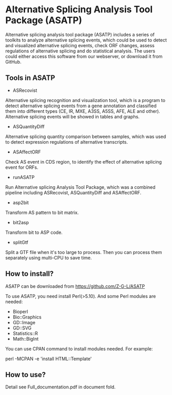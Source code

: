 

# Alternative Splicing Analysis Tool Package (ASATP)

Alternative splicing analysis tool package (ASATP) includes a series of toolkits to analyze alternative splicing events, which could be used to 
 	detect and visualized alternative splicing events, 
 	check ORF changes, 
 	assess regulations of alternative splicing and 
 	do statistical analysis. 
The users could either access this software from our webserver, or download it from GitHub.

## Tools in ASATP
- ASRecovist

Alternative splicing recognition and visualization tool, which is a program to detect alternative splicing events from a gene annotation and classified them into different types (CE, IR, MXE, A3SS, A5SS, AFE, ALE and other). Alternative splicing events will be showed in tables and graphs. 

- ASQuantityDiff

Alternative splicing quantity comparison between samples, which was used to detect expression regulations of alternative transcripts.

- ASAffectORF

Check AS event in CDS region, to identify the effect of alternative splicing event for ORFs.

- runASATP

Run Alternative splicing Analysis Tool Package, which was a combined pipeline including ASRecovist, ASQuantityDiff and ASAffectORF.

- asp2bit

Transform AS pattern to bit matrix.

- bit2asp

Transform bit to ASP code.

- splitGtf

Split a GTF file when it's too large to process. Then you can process them separately using multi-CPU to save time.


## How to install?

ASATP can be downloaded from https://github.com/Z-G-L/ASATP

To use ASATP, you need install Perl(>5.10). And some Perl modules are needed:

- Bioperl
- Bio::Graphics
- GD::Image
- GD::SVG
- Statistics::R
- Math::BigInt

You can use CPAN command to install modules needed. For example: 

perl -MCPAN -e 'install HTML::Template' 

## How to use?

Detail see Full_documentation.pdf in document fold.





